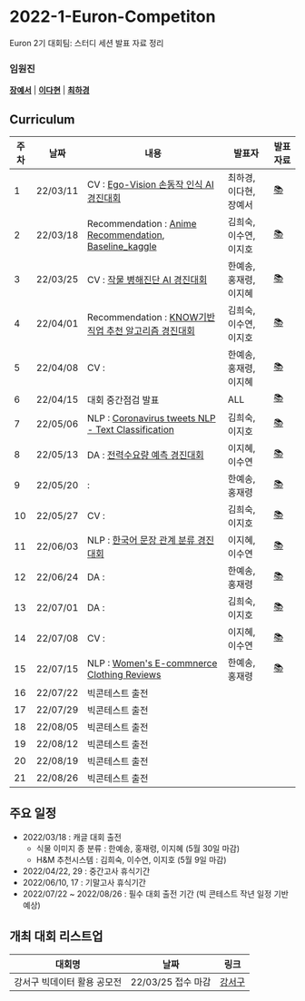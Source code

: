 # 2022-1-Euron-Competiton
Euron 2기 대회팀: 스터디 세션 발표 자료 정리

### 임원진   
**[장예서](https://github.com/yesyeseo)** | **[이다현](https://github.com/hopebii)** | **[최하경](https://github.com/FleurHwai)**

## Curriculum

| 주차 | 날짜 | 내용 | 발표자 | 발표 자료|
|---|---|---|---|---|
|1|22/03/11|CV : [Ego-Vision 손동작 인식 AI 경진대회](https://dacon.io/competitions/official/235805/codeshare/3620?page=1&dtype=recent) |최하경, 이다현, 장예서|[📚]()|
|2|22/03/18|Recommendation : [Anime Recommendation](https://www.kaggle.com/hernan4444/anime-recommendation-database-2020/code?datasetId=1225408&sortBy=voteCount), [Baseline_kaggle](https://www.kaggle.com/chocozzz/t-academy-recommendation/code)| 김희숙, 이수연, 이지호 |[📚]()|
|3|22/03/25|CV : [작물 병해진단 AI 경진대회](https://dacon.io/competitions/official/235870/codeshare/4425?page=1&dtype=recent) |한예송, 홍재령, 이지혜|[📚]()|
|4|22/04/01|Recommendation : [KNOW기반 직업 추천 알고리즘 경진대회](https://dacon.io/competitions/official/235865/codeshare) | 김희숙, 이수연, 이지호 |[📚]()|
|5|22/04/08|CV : |한예송, 홍재령, 이지혜|[📚]()|
|6|22/04/15|대회 중간점검 발표| ALL |[📚]()|
|7|22/05/06|NLP : [Coronavirus tweets NLP - Text Classification](https://www.kaggle.com/datatattle/covid-19-nlp-text-classification/code?datasetId=863934&sortBy=voteCount)|김희숙, 이지호 |[📚]()|
|8|22/05/13|DA : [전력수요량 예측 경진대회](https://dacon.io/competitions/official/196878/codeshare/418?page=1&dtype=recent) | 이지혜, 이수연 |[📚]()|
|9|22/05/20| : | 한예송, 홍재령 |[📚]()|
|10|22/05/27| CV :  |김희숙, 이지호  |[📚]()|
|11|22/06/03|NLP : [한국어 문장 관계 분류 경진대회](https://dacon.io/competitions/official/235875/codeshare)   | 이지혜, 이수연  |[📚]()|
|12|22/06/24| DA :    | 한예송, 홍재령  |[📚]()|
|13|22/07/01| DA : | 김희숙, 이지호 |[📚]()|
|14|22/07/08| CV :   | 이지혜, 이수연 |[📚]()|
|15|22/07/15|NLP : [Women's E-commnerce Clothing Reviews](https://www.kaggle.com/nicapotato/womens-ecommerce-clothing-reviews/code?datasetId=11827&sortBy=voteCount)   | 한예송, 홍재령  |[📚]()|
|16|22/07/22| 빅콘테스트 출전 | |
|17|22/07/29| 빅콘테스트 출전 | |
|18|22/08/05| 빅콘테스트 출전 | | |
|19|22/08/12| 빅콘테스트 출전 | | |
|20|22/08/19| 빅콘테스트 출전 | | |
|21|22/08/26| 빅콘테스트 출전 | | |


## 주요 일정 
* 2022/03/18 : 캐글 대회 출전 
  * 식물 이미지 종 분류 : 한예송, 홍재령, 이지혜 (5월 30일 마감)
  * H&M 추천시스템 : 김희숙, 이수연, 이지호 (5월 9일 마감)
* 2022/04/22, 29 : 중간고사 휴식기간 
* 2022/06/10, 17 : 기말고사 휴식기간 
* 2022/07/22 ~ 2022/08/26 : 필수 대회 출전 기간 (빅 콘테스트 작년 일정 기반 예상)


## 개최 대회 리스트업 
| 대회명 | 날짜 | 링크 |
|---|---|---|
|강서구 빅데이터 활용 공모전|22/03/25 접수 마감|[강서구](https://www.gangseo.seoul.kr/gs040101/279497?srchCtgry=&srchStdg=&fieldTy=&curPage=&srchKey=&srchText=&srchBeginDt=&srchEndDt=) |

